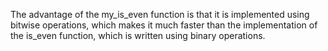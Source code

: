 The advantage of the my_is_even function is that it is implemented using bitwise operations, which makes it much faster than the implementation of the is_even function, which is written using binary operations.